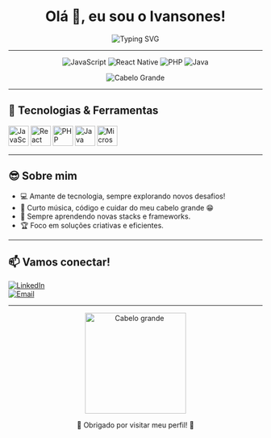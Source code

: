 <!-- Perfil README de Ivansones -->

<h1 align="center">Olá 👋, eu sou o Ivansones!</h1>
<p align="center">
  <img src="https://readme-typing-svg.demolab.com?font=Fira+Code&size=24&pause=1000&center=true&vCenter=true&width=435&lines=Desenvolvedor+Fullstack;Apaixonado+por+tecnologia+e+cabelo+grande" alt="Typing SVG" />
</p>

---

<p align="center">
  <img src="https://img.shields.io/badge/JavaScript-323330?style=for-the-badge&logo=javascript&logoColor=F7DF1E" alt="JavaScript"/>
  <img src="https://img.shields.io/badge/React_Native-20232A?style=for-the-badge&logo=react&logoColor=61DAFB" alt="React Native"/>
  <img src="https://img.shields.io/badge/PHP-777BB4?style=for-the-badge&logo=php&logoColor=fff" alt="PHP"/>
  <img src="https://img.shields.io/badge/Java-ED8B00?style=for-the-badge&logo=openjdk&logoColor=white" alt="Java"/>
</p>
<p align="center">
  <img src="https://img.shields.io/badge/Cabelo_Grande-%23FF69B4?style=for-the-badge&logoColor=white&labelColor=FF69B4" alt="Cabelo Grande"/>
</p>

---

## 🚀 Tecnologias & Ferramentas

<p align="left">
  <img src="https://cdn.jsdelivr.net/gh/devicons/devicon/icons/javascript/javascript-original.svg" height="40" alt="JavaScript"/>
  <img src="https://cdn.jsdelivr.net/gh/devicons/devicon/icons/react/react-original.svg" height="40" alt="React Native"/>
  <img src="https://cdn.jsdelivr.net/gh/devicons/devicon/icons/php/php-original.svg" height="40" alt="PHP"/>
  <img src="https://cdn.jsdelivr.net/gh/devicons/devicon/icons/java/java-original.svg" height="40" alt="Java"/>
  <img src="https://cdn.jsdelivr.net/gh/devicons/devicon/icons/windows8/windows8-original.svg" height="40" alt="Microsoft"/>
</p>

---

## 😎 Sobre mim

- 💻 Amante de tecnologia, sempre explorando novos desafios!
- 🎸 Curto música, código e cuidar do meu cabelo grande 😁
- 🌱 Sempre aprendendo novas stacks e frameworks.
- 🏆 Foco em soluções criativas e eficientes.

---

## 📫 Vamos conectar!

[![LinkedIn](https://img.shields.io/badge/LinkedIn-0077B5?style=for-the-badge&logo=linkedin&logoColor=white)](https://www.linkedin.com/in/seu-linkedin)  
[![Email](https://img.shields.io/badge/Email-D14836?style=for-the-badge&logo=gmail&logoColor=white)](mailto:seu@email.com)

---

<p align="center">
  <img src="https://media.giphy.com/media/26tn33aiTi1jkl6H6/giphy.gif" width="200" alt="Cabelo grande" />
</p>

<p align="center">🌟 Obrigado por visitar meu perfil! 🌟</p>
